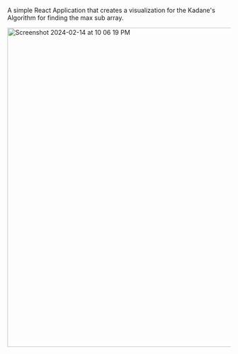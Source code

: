 A simple React Application that creates a visualization for the Kadane's Algorithm for finding the max sub array.

<img width="720" alt="Screenshot 2024-02-14 at 10 06 19 PM" src="https://github.com/adrocic/MaxSubArrayVisualizer/assets/33170556/a3d876a4-04e8-4269-bd27-6b815f04ed50">
